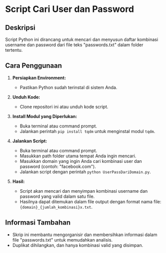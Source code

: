 # Script Cari User dan Password

## Deskripsi

Script Python ini dirancang untuk mencari dan menyusun daftar kombinasi username dan password dari file teks "passwords.txt" dalam folder tertentu. 

## Cara Penggunaan

1. **Persiapkan Environment:**
   - Pastikan Python sudah terinstal di sistem Anda.

2. **Unduh Kode:**
   - Clone repositori ini atau unduh kode script.

3. **Install Modul yang Diperlukan:**
   - Buka terminal atau command prompt.
   - Jalankan perintah `pip install tqdm` untuk menginstal modul `tqdm`.

4. **Jalankan Script:**
   - Buka terminal atau command prompt.
   - Masukkan path folder utama tempat Anda ingin mencari.
   - Masukkan domain yang ingin Anda cari kombinasi user dan password (contoh: "facebook.com").
   - Jalankan script dengan perintah `python UserPassDariDomain.py`.

5. **Hasil:**
   - Script akan mencari dan menyimpan kombinasi username dan password yang valid dalam satu file.
   - Hasilnya dapat ditemukan dalam file output dengan format nama file: `{domain}_{jumlah_kombinasi}x.txt`.

## Informasi Tambahan

- Skrip ini membantu mengorganisir dan membersihkan informasi dalam file "passwords.txt" untuk memudahkan analisis.
- Duplikat dihilangkan, dan hanya kombinasi valid yang disimpan.

